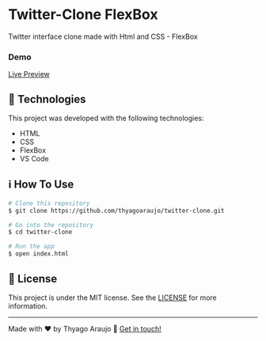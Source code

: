 # Twitter-Clone FlexBox

Twitter interface clone made with Html and CSS - FlexBox

### Demo

[Live Preview](https://twitter-clone-flexbox.netlify.com/)

## :rocket: Technologies

This project was developed with the following technologies:

- HTML
- CSS
- FlexBox
- VS Code

## :information_source: How To Use

```bash
# Clone this repository
$ git clone https://github.com/thyagoaraujo/twitter-clone.git

# Go into the repository
$ cd twitter-clone

# Run the app
$ open index.html
```

## :memo: License

This project is under the MIT license. See the [LICENSE](https://github.com/thyagoaraujo/twitter-clone/blob/master/LICENSE.md) for more information.

---

Made with ♥ by Thyago Araujo :wave: [Get in touch!](https://www.linkedin.com/in/thyagosantosaraujo/)
